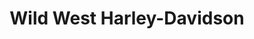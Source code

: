---
title: "Wild West Harley-Davidson"
url: /lubbock/wild-west-harley-davidson/
shop: motorcycle
---